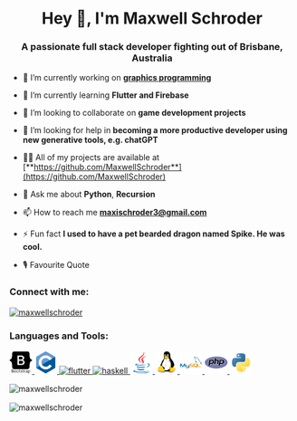 <h1 align="center">Hey 👋, I'm Maxwell Schroder</h1>
<h3 align="center">A passionate full stack developer fighting out of Brisbane, Australia</h3>

- 🔭 I’m currently working on [**graphics programming**](https://github.com/MaxwellSchroder/Yaka-Arrow-Project-OpenGL)

- 🌱 I’m currently learning **Flutter and Firebase**

- 👯 I’m looking to collaborate on **game development projects**

- 🤝 I’m looking for help in **becoming a more productive developer using new generative tools, e.g. chatGPT**

- 👨‍💻 All of my projects are available at [**https://github.com/MaxwellSchroder**](https://github.com/MaxwellSchroder)

- 💬 Ask me about **Python**, **Recursion**

- 📫 How to reach me **maxischroder3@gmail.com**

- ⚡ Fun fact **I used to have a pet bearded dragon named Spike. He was cool.**

- 🎙️ Favourite Quote
  

<h3 align="left">Connect with me:</h3>
<p align="left">
<a href="https://linkedin.com/in/maxwellschroder" target="blank"><img align="center" src="https://raw.githubusercontent.com/rahuldkjain/github-profile-readme-generator/master/src/images/icons/Social/linked-in-alt.svg" alt="maxwellschroder" height="30" width="40" /></a>
</p>

<h3 align="left">Languages and Tools:</h3>
<p align="left"> <a href="https://getbootstrap.com" target="_blank" rel="noreferrer"> <img src="https://raw.githubusercontent.com/devicons/devicon/master/icons/bootstrap/bootstrap-plain-wordmark.svg" alt="bootstrap" width="40" height="40"/> </a> <a href="https://www.cprogramming.com/" target="_blank" rel="noreferrer"> <img src="https://raw.githubusercontent.com/devicons/devicon/master/icons/c/c-original.svg" alt="c" width="40" height="40"/> </a> <a href="https://flutter.dev" target="_blank" rel="noreferrer"> <img src="https://www.vectorlogo.zone/logos/flutterio/flutterio-icon.svg" alt="flutter" width="40" height="40"/> </a> <a href="https://www.haskell.org/" target="_blank" rel="noreferrer"> <img src="https://upload.wikimedia.org/wikipedia/commons/1/1c/Haskell-Logo.svg" alt="haskell" width="40" height="40"/> </a> <a href="https://www.java.com" target="_blank" rel="noreferrer"> <img src="https://raw.githubusercontent.com/devicons/devicon/master/icons/java/java-original.svg" alt="java" width="40" height="40"/> </a> <a href="https://www.linux.org/" target="_blank" rel="noreferrer"> <img src="https://raw.githubusercontent.com/devicons/devicon/master/icons/linux/linux-original.svg" alt="linux" width="40" height="40"/> </a> <a href="https://www.mysql.com/" target="_blank" rel="noreferrer"> <img src="https://raw.githubusercontent.com/devicons/devicon/master/icons/mysql/mysql-original-wordmark.svg" alt="mysql" width="40" height="40"/> </a> <a href="https://www.php.net" target="_blank" rel="noreferrer"> <img src="https://raw.githubusercontent.com/devicons/devicon/master/icons/php/php-original.svg" alt="php" width="40" height="40"/> </a> <a href="https://www.python.org" target="_blank" rel="noreferrer"> <img src="https://raw.githubusercontent.com/devicons/devicon/master/icons/python/python-original.svg" alt="python" width="40" height="40"/> </a> </p>

<p><img align="center" src="https://github-readme-stats.vercel.app/api/top-langs?username=maxwellschroder&show_icons=true&locale=en&layout=compact" alt="maxwellschroder" /></p>

<p><img align="center" src="https://github-readme-streak-stats.herokuapp.com/?user=maxwellschroder&" alt="maxwellschroder" /></p>

